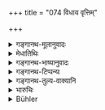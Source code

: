 +++
title = "074 विधाय वृत्तिम्"

+++

<details><summary>गङ्गानथ-मूलानुवादः</summary>

A man having business may go abroad, after having provided for the maintenance of his wife; for a wife, even though virtuous, may become corrupt, when distressed by want of subsistence.—(74)
</details>

<details><summary>मेधातिथिः</summary>

यदा प्रवसेत् तदा **भार्याया वृत्तिं विधाय प्रवसेद्** इति विधिं **विधायेत्य्** एवम् अर्थं द्रष्टव्यम्- "प्रवसन् भार्याया वृत्तिं विदधीत" इति । तथा कुर्याद् यथास्या यावत् प्रवासं वृत्तिर् भवति । शरीरस्थितिहेतुभोजनाच्छादनगृह्योपकरणादि । तां **विधाय** **प्रवसेत्** स्वदेशाद् देशान्तरं गच्छेत् । **कार्यवान्** कार्यं पुरुषार्थो दृष्टो ऽदृष्टश् च । अदृष्टो धर्मो दृष्टाव् अर्थकामौ । तथा वक्ष्यति "प्रोषितो धर्मकार्यार्थम्" (म्ध् ९.७६) इत्यादिना । अन्तरेणैतानि निमित्तानि भार्यां हित्वा प्रवासो निषिध्यते । **अवृत्तिकर्शिता हि** । दृष्टदोषप्रदर्शनम् अर्थवादः । अवृत्त्या दरिद्रेण **कर्शिता** पीडिता **प्रदुष्येत्** पुरुषान्तरसंपर्कादिना । **स्थितिमत्य् अपि** । स्थितिः कुलाचारस् तत्संपन्ना क्षुधावसरे दीना दोषम् अवाप्नुयाद् अन्यं भर्तारम् आश्रित्य जीवतीति भाव्यत एतत् । संभावनायां लिङ् ॥ ९.७४ ॥
</details>

<details><summary>गङ्गानथ-भाष्यानुवादः</summary>

All that is meant by the injunction here put forth is that whenever a man goes abroad, he should do so after having made provision for his wife’s subsistence; the form of the injunction being—‘one going abroad should make provision for the subsistence of his wife’; that is, he should so arrange it that during the time that he is away, she shall be supplied with means of sustaining her body, with food, clothing and other household requisites.

Having provided for all this, he shall^(‘)*go abroad*,’ *i.e*., go away to foreign lands.

‘*Having business*.’—‘*Business*’ stands for the man’s purpose, visible (temporal) as well as invisible (spritual); the latter consisting in ‘merit’ and the former in ‘wealth’ and ‘pleasure.’ This same idea is going to be set forth again (in 76)—‘If the man has gone abroad for the purposes of merit, etc.’

This text forbids journeying abroad and leaving the wife behind, in the absence of some such purpose as those herein mentioned.

‘*Distressed by want of* *subsistence*.’—This points out a visible harm likely to arise; and is a purely declamatory assertion. ‘*Distressed*’—troubled—‘*by want of subsistence*’— by poverty.

‘*May* *become corrupt*’—by intercourse with other men.

‘*Even though virtuous*.’—‘*Virtue*’ stands for the customs and ways of the family; and she who keeps up these is ‘*virtuous*.’

It is quite likely that through hunger and other forms of privation, the distressed wife may fall into corruption, and maintain herself by betaking herself to another ‘husband.’ The affix in ‘*praduṣyet*’ indicates likelihood—(74)
</details>

<details><summary>गङ्गानथ-टिप्पन्यः</summary>

This verse is quoted in *Vivādaratnākara* (p. 418), which explains
‘*sthitimatī*’ as ‘endowed with modesty and other virtues.’
</details>

<details><summary>गङ्गानथ-तुल्य-वाक्यानि</summary>

**(verses 9.74-75)  
**

*Viṣṇu* (25.9-10).—‘She shall not decorate herself with ornaments while
her husband is absent from home;—nor resort to the bouses of strangers.’

*Yājñavalkya* (1.84).—‘Amusements, ornamenting the body, visiting social
gatherings and festivals, visiting other’s houses—these should be
avoided by the woman whose husband has gone abroad.’

*Śaṅkha-Likhita* (Aparārka,p. 108).—‘Swinging, dancing, amusements,
picture-seeing, applying cosmetics, visiting gardens, going out in
conveyances, sitting in exposed places, rich food and drink, sporting
with balls, perfumes, garlands, ornaments, polishing of teeth,
collyrium, and toilet,—all these should be avoided by women whose
husbands have gone abroad.’

*Bṛhaspati* (25.9-10).—‘While her husband is absent, a woman must avoid
decorating herself, as well as dancing, singing, public spectacles or
festivals and meat or intoxicating drinks.’

*Hārīta* (Do., p. 440).—‘During the absence of her husband, the woman
shall not adorn herself, nor unbind her hair.’
</details>

<details><summary>भारुचिः</summary>

कार्यार्थं नियमेन ग्रासाच्छादनप्रविधानं कुर्याद् भार्यायाः । अस्य नियमविधेर् अर्थवाद उत्तरः श्लोकार्धः । कार्यवतश् च मनुष्यस्य प्रवासोपदेशाद् विना कार्येण भार्यां मुक्त्वान्यत्र गमनं प्रतिषेधति ॥ ९.७४ ॥
</details>

<details><summary>Bühler</summary>

074	A man who has business (abroad) may depart after securing a maintenance for his wife; for a wife, even though virtuous, may be corrupted if she be distressed by want of subsistence.
</details>
